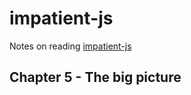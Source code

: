 # impatient-js

Notes on reading [impatient-js](http://exploringjs.com/impatient-js/index.html)

## Chapter 5 - The big picture
